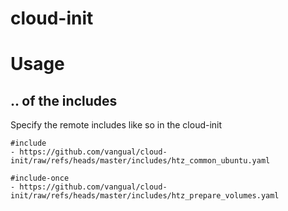 # cloud-init

# Usage
## .. of the includes

Specify the remote includes like so in the cloud-init
```
#include
- https://github.com/vangual/cloud-init/raw/refs/heads/master/includes/htz_common_ubuntu.yaml

#include-once
- https://github.com/vangual/cloud-init/raw/refs/heads/master/includes/htz_prepare_volumes.yaml

```
